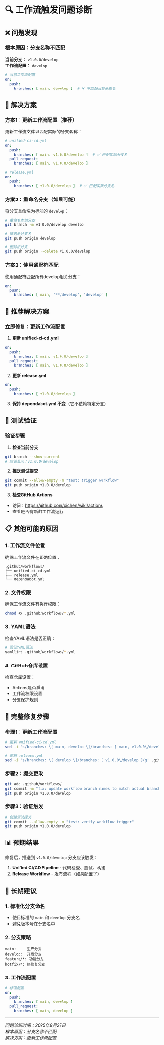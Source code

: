 # 🔍 工作流触发问题诊断

## ❌ 问题发现

### 根本原因：分支名称不匹配

**当前分支：** `v1.0.0/develop`  
**工作流配置：** `develop`

```yaml
# 当前工作流配置
on:
  push:
    branches: [ main, develop ]  # ❌ 不匹配当前分支名
```

## 🔧 解决方案

### 方案1：更新工作流配置（推荐）

更新工作流文件以匹配实际的分支名称：

```yaml
# unified-ci-cd.yml
on:
  push:
    branches: [ main, v1.0.0/develop ]  # ✅ 匹配实际分支名
  pull_request:
    branches: [ main, v1.0.0/develop ]

# release.yml  
on:
  push:
    branches: [ v1.0.0/develop ]  # ✅ 匹配实际分支名
```

### 方案2：重命名分支（如果可能）

将分支重命名为标准的 `develop`：

```bash
# 重命名本地分支
git branch -m v1.0.0/develop develop

# 推送新分支名
git push origin develop

# 删除旧分支
git push origin --delete v1.0.0/develop
```

### 方案3：使用通配符匹配

使用通配符匹配所有develop相关分支：

```yaml
on:
  push:
    branches: [ main, '**/develop', 'develop' ]
```

## 🎯 推荐解决方案

### 立即修复：更新工作流配置

1. **更新 unified-ci-cd.yml**
```yaml
on:
  push:
    branches: [ main, v1.0.0/develop ]
  pull_request:
    branches: [ main, v1.0.0/develop ]
```

2. **更新 release.yml**
```yaml
on:
  push:
    branches: [ v1.0.0/develop ]
```

3. **保持 dependabot.yml 不变**（它不依赖特定分支）

## 🧪 测试验证

### 验证步骤

1. **检查当前分支**
```bash
git branch --show-current
# 应该显示：v1.0.0/develop
```

2. **推送测试提交**
```bash
git commit --allow-empty -m "test: trigger workflow"
git push origin v1.0.0/develop
```

3. **检查GitHub Actions**
- 访问：https://github.com/xichen/wiki/actions
- 查看是否有新的工作流运行

## 📋 其他可能的原因

### 1. 工作流文件位置
确保工作流文件在正确位置：
```
.github/workflows/
├── unified-ci-cd.yml
├── release.yml
└── dependabot.yml
```

### 2. 文件权限
确保工作流文件有执行权限：
```bash
chmod +x .github/workflows/*.yml
```

### 3. YAML语法
检查YAML语法是否正确：
```bash
# 验证YAML语法
yamllint .github/workflows/*.yml
```

### 4. GitHub仓库设置
检查仓库设置：
- Actions是否启用
- 工作流权限设置
- 分支保护规则

## 🔄 完整修复步骤

### 步骤1：更新工作流配置

```bash
# 更新 unified-ci-cd.yml
sed -i 's/branches: \[ main, develop \]/branches: [ main, v1.0.0\/develop ]/g' .github/workflows/unified-ci-cd.yml

# 更新 release.yml  
sed -i 's/branches: \[ develop \]/branches: [ v1.0.0\/develop ]/g' .github/workflows/release.yml
```

### 步骤2：提交更改

```bash
git add .github/workflows/
git commit -m "fix: update workflow branch names to match actual branch"
git push origin v1.0.0/develop
```

### 步骤3：验证触发

```bash
# 创建测试提交
git commit --allow-empty -m "test: verify workflow trigger"
git push origin v1.0.0/develop
```

## 📊 预期结果

修复后，推送到 `v1.0.0/develop` 分支应该触发：

1. **Unified CI/CD Pipeline** - 代码检查、测试、构建
2. **Release Workflow** - 发布流程（如果配置了）

## 🎯 长期建议

### 1. 标准化分支命名
- 使用标准的 `main` 和 `develop` 分支名
- 避免版本号在分支名中

### 2. 分支策略
```
main:     生产分支
develop:  开发分支  
feature/*: 功能分支
hotfix/*: 热修复分支
```

### 3. 工作流配置
```yaml
# 标准配置
on:
  push:
    branches: [ main, develop ]
  pull_request:
    branches: [ main, develop ]
```

---
*问题诊断时间：2025年9月27日*  
*根本原因：分支名称不匹配*  
*解决方案：更新工作流配置*
